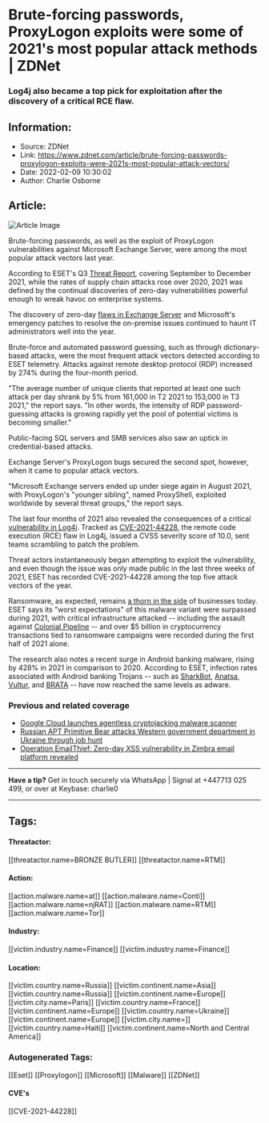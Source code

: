 # Brute-forcing passwords, ProxyLogon exploits were some of 2021's most popular attack methods | ZDNet
### Log4j also became a top pick for exploitation after the discovery of a critical RCE flaw.

## Information:
+ Source: ZDNet
+ Link: https://www.zdnet.com/article/brute-forcing-passwords-proxylogon-exploits-were-2021s-most-popular-attack-vectors/
+ Date: 2022-02-09 10:30:02
+ Author: Charlie Osborne


## Article:
![Article Image](https://www.zdnet.com/a/img/resize/53c5352f71bcb8acbdb2406136f6c21eff45e9e7/2020/02/05/baee7bea-5c15-4684-b36b-08fc0513854d/istock-936338884-21.jpg?width=770&height=578&fit=crop&auto=webp)

Brute-forcing passwords, as well as the exploit of ProxyLogon vulnerabilities against Microsoft Exchange Server, were among the most popular attack vectors last year. 


According to ESET's Q3 [Threat Report](https://www.welivesecurity.com/), covering September to December 2021, while the rates of supply chain attacks rose over 2020, 2021 was defined by the continual discoveries of zero-day vulnerabilities powerful enough to wreak havoc on enterprise systems. 

The discovery of zero-day [flaws in Exchange Server](https://www.zdnet.com/article/everything-you-need-to-know-about-microsoft-exchange-server-hack/) and Microsoft's emergency patches to resolve the on-premise issues continued to haunt IT administrators well into the year.  

Brute-force and automated password guessing, such as through dictionary-based attacks, were the most frequent attack vectors detected according to ESET telemetry. Attacks against remote desktop protocol (RDP) increased by 274% during the four-month period.  

"The average number of unique clients that reported at least one such attack per day shrank by 5% from 161,000 in T2 2021 to 153,000 in T3 2021," the report says. "In other words, the intensity of RDP password-guessing attacks is growing rapidly yet the pool of potential victims is becoming smaller." 

Public-facing SQL servers and SMB services also saw an uptick in credential-based attacks. 

Exchange Server's ProxyLogon bugs secured the second spot, however, when it came to popular attack vectors. 






"Microsoft Exchange servers ended up under siege again in August 2021, with ProxyLogon's "younger sibling", named ProxyShell, exploited worldwide by several threat groups," the report says.  

The last four months of 2021 also revealed the consequences of a critical [vulnerability in Log4j](https://www.zdnet.com/article/log4j-zero-day-flaw-what-you-need-to-know-and-how-to-protect-yourself/). Tracked as [CVE-2021-44228](https://nvd.nist.gov/vuln/detail/CVE-2021-44228), the remote code execution (RCE) flaw in Log4j, issued a CVSS severity score of 10.0, sent teams scrambling to patch the problem. 

Threat actors instantaneously began attempting to exploit the vulnerability, and even though the issue was only made public in the last three weeks of 2021, ESET has recorded CVE-2021-44228 among the top five attack vectors of the year.  

Ransomware, as expected, remains [a thorn in the side](https://www.zdnet.com/article/these-hackers-are-hitting-victims-with-ransomware-in-an-attempt-to-cover-their-tracks/) of businesses today. ESET says its "worst expectations" of this malware variant were surpassed during 2021, with critical infrastructure attacked -- including the assault against [Colonial Pipeline](https://www.zdnet.com/article/colonial-pipeline-ransomware-attack-everything-you-need-to-know/) -- and over $5 billion in cryptocurrency transactions tied to ransomware campaigns were recorded during the first half of 2021 alone.  

The research also notes a recent surge in Android banking malware, rising by 428% in 2021 in comparison to 2020. According to ESET, infection rates associated with Android banking Trojans -- such as [SharkBot](https://www.zdnet.com/article/new-banking-trojan-sharkbot-makes-waves-across-europe/), [Anatsa](https://www.zdnet.com/article/over-300000-android-users-have-downloaded-these-banking-trojan-malware-apps-say-security-researchers/), [Vultur](https://www.zdnet.com/article/google-play-app-dropped-vultur-banking-trojan-on-android-handsets/), and [BRATA](https://www.zdnet.com/article/this-cruel-android-malware-wipes-phones-after-stealing-money/) -- have now reached the same levels as adware.  

###  Previous and related coverage

* [Google Cloud launches agentless cryptojacking malware scanner](https://www.zdnet.com/article/google-cloud-launches-cryptojacking-malware-scanning-engine/)
* [Russian APT Primitive Bear attacks Western government department in Ukraine through job hunt](https://www.zdnet.com/article/russian-apt-primitive-bear-attacks-western-govt-department-in-ukraine/)
* [Operation EmailThief: Zero-day XSS vulnerability in Zimbra email platform revealed](https://www.zdnet.com/article/operation-emailthief-xss-vulnerability-in-zimbra-open-source-email-platform-revealed/)



---

**Have a tip?** Get in touch securely via WhatsApp | Signal at +447713 025 499, or over at Keybase: charlie0



---





## Tags:

#### Threatactor:
[[threatactor.name=BRONZE BUTLER]] [[threatactor.name=RTM]]

#### Action:
[[action.malware.name=at]] [[action.malware.name=Conti]] [[action.malware.name=njRAT]] [[action.malware.name=RTM]] [[action.malware.name=Tor]]

#### Industry:
[[victim.industry.name=Finance]] [[victim.industry.name=Finance]]

#### Location:
[[victim.country.name=Russia]] [[victim.continent.name=Asia]] [[victim.country.name=Russia]] [[victim.continent.name=Europe]] [[victim.city.name=Paris]] [[victim.country.name=France]] [[victim.continent.name=Europe]] [[victim.country.name=Ukraine]] [[victim.continent.name=Europe]] [[victim.city.name=]] [[victim.country.name=Haiti]] [[victim.continent.name=North and Central America]]

### Autogenerated Tags:
[[Eset]] [[Proxylogon]] [[Microsoft]] [[Malware]] [[ZDNet]]
#### CVE's
[[CVE-2021-44228]]

